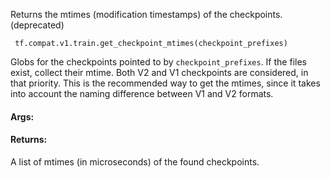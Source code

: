 Returns the mtimes (modification timestamps) of the checkpoints. (deprecated)

```
 tf.compat.v1.train.get_checkpoint_mtimes(checkpoint_prefixes)
```
Globs for the checkpoints pointed to by `checkpoint_prefixes`. If the files exist, collect their mtime. Both V2 and V1 checkpoints are considered, in that priority.
This is the recommended way to get the mtimes, since it takes into account the naming difference between V1 and V2 formats.
#### Args:
#### Returns:
A list of mtimes (in microseconds) of the found checkpoints.

